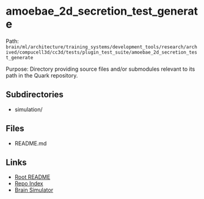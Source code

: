 # amoebae_2d_secretion_test_generate

Path: `brain/ml/architecture/training_systems/development_tools/research/archived/compucell3d/cc3d/tests/plugin_test_suite/amoebae_2d_secretion_test_generate`

Purpose: Directory providing source files and/or submodules relevant to its path in the Quark repository.

## Subdirectories
- simulation/

## Files
- README.md

## Links
- [Root README](../../../../../../../../../../../README.md)
- [Repo Index](../../../../../../../../../../../repo_index.json)
- [Brain Simulator](../../../../../../../../../../../brain/architecture/brain_simulator.py)
